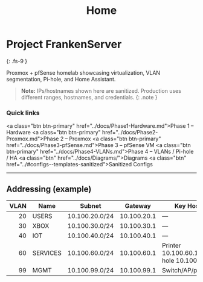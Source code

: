 ﻿---
title: Home
nav_order: 1
---

# Project FrankenServer
{: .fs-9 }

Proxmox + pfSense homelab showcasing virtualization, VLAN segmentation, Pi-hole, and Home Assistant.

> **Note:** IPs/hostnames shown here are sanitized. Production uses different ranges, hostnames, and credentials.
{: .note }

### Quick links
<a class=\"btn btn-primary\" href=\"../docs/Phase1-Hardware.md\">Phase 1 – Hardware</a>
<a class=\"btn btn-primary\" href=\"../docs/Phase2-Proxmox.md\">Phase 2 – Proxmox</a>
<a class=\"btn btn-primary\" href=\"../docs/Phase3-pfSense.md\">Phase 3 – pfSense VM</a>
<a class=\"btn btn-primary\" href=\"../docs/Phase4-VLANs.md\">Phase 4 – VLANs / Pi-hole / HA</a>
<a class=\"btn\" href=\"../docs/Diagrams/\">Diagrams</a>
<a class=\"btn\" href=\"../#configs--templates-sanitized\">Sanitized Configs</a>

---

## Addressing (example)
| VLAN | Name | Subnet | Gateway | Key Hosts |
|-----:|------|--------|---------|-----------|
| 20 | USERS | 10.100.20.0/24 | 10.100.20.1 | — |
| 30 | XBOX | 10.100.30.0/24 | 10.100.30.1 | — |
| 40 | IOT | 10.100.40.0/24 | 10.100.40.1 | — |
| 60 | SERVICES | 10.100.60.0/24 | 10.100.60.1 | Printer 10.100.60.10, Pi-hole 10.100.60.20 |
| 99 | MGMT | 10.100.99.0/24 | 10.100.99.1 | Switch/AP/pfSense |

